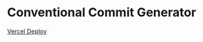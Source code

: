 # Conventional Commit Generator

[Vercel Deploy](https://deploy-badge.vercel.app/vercel/commitlint-online)
